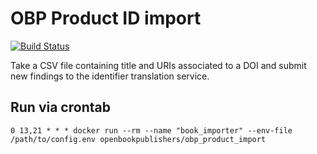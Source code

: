 # OBP Product ID import
[![Build Status](https://travis-ci.org/OpenBookPublishers/obp_product_import.svg?branch=master)](https://travis-ci.org/OpenBookPublishers/obp_product_import)


Take a CSV file containing title and URIs associated to a DOI and submit new findings to the identifier translation service.

## Run via crontab
```
0 13,21 * * * docker run --rm --name "book_importer" --env-file /path/to/config.env openbookpublishers/obp_product_import
```

